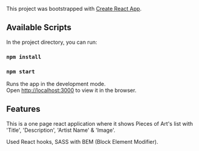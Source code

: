 This project was bootstrapped with [Create React App](https://github.com/facebook/create-react-app).

## Available Scripts

In the project directory, you can run:

### `npm install`

### `npm start`

Runs the app in the development mode.<br />
Open [http://localhost:3000](http://localhost:3000) to view it in the browser.

## Features

This is a one page react application where it shows Pieces of Art's list with 'Title', 'Description', 'Artist Name' & 'Image'.

Used React hooks, SASS with BEM (Block Element Modifier).





